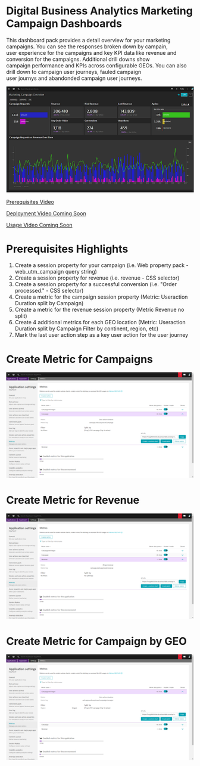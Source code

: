 # Digital Business Analytics Marketing Campaign Dashboards

This dashboard pack provides a detail overview for your marketing campaigns. You can see the responses broken down by campain, <br>
user experience for the campaigns and key KPI data like revenue and conversion for the campaigns. Additional drill downs show <br>
campaign performance and KPIs across configurable GEOs. You can also drill down to campaign user journeys, fauled campaign <br>
user journys and abandonded campaign user journeys.

![Marketing Campaign Overview](image/MCO.png)

[Prerequisites Video](https://www.youtube.com/watch?v=VFRN0fexMbY "Prereq Video")

[Deployment Video Coming Soon]()

[Usage Video Coming Soon]()

# Prerequisites Highlights

1. Create a session property for your campaign (i.e. Web property pack - web\_utm\_campaign query string)
2. Create a session property for revenue (i.e. revenue - CSS selector)
3. Create a session property for a successful conversion (i.e. "Order processed." - CSS selector)
4. Create a metric for the campaign session property (Metric: Useraction Duration split by Campaign)
5. Create a metric for the revenue session property (Metric Revenue no split)
6. Create 4 additional metrics for each GEO location (Metric: Useraction Duration split by Campaign Filter by continent, region, etc)
7. Mark the last user action step as a key user action for the user journey

# Create Metric for Campaigns

![Marketing Campaign Overview](image/MCOCampaigns.png)

# Create Metric for Revenue

![Marketing Campaign Overview](image/MCORevenue.png)

# Create Metric for Campaign by GEO

![Marketing Campaign Overview](image/MCOCampaignsByGEO.png)


